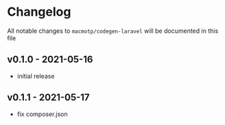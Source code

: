 # Changelog

All notable changes to `macmotp/codegen-laravel` will be documented in this file

## v0.1.0 - 2021-05-16

- initial release

## v0.1.1 - 2021-05-17

- fix composer.json
